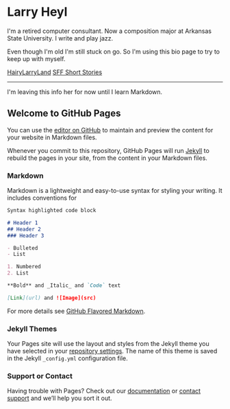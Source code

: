 # Larry Heyl

I'm a retired computer consultant. Now a composition major at Arkansas State University. I write and play jazz.

Even though I'm old I'm still stuck on go. So I'm using this bio page to try to keep up with myself.

[HairyLarryLand](http://hairylarryland.com)
[SFF Short Stories](http://sffshortstories.com/)

---
I'm leaving this info her for now until I learn Markdown.

## Welcome to GitHub Pages

You can use the [editor on GitHub](https://github.com/larryheyl/bio/edit/master/README.md) to maintain and preview the content for your website in Markdown files.

Whenever you commit to this repository, GitHub Pages will run [Jekyll](https://jekyllrb.com/) to rebuild the pages in your site, from the content in your Markdown files.

### Markdown

Markdown is a lightweight and easy-to-use syntax for styling your writing. It includes conventions for

```markdown
Syntax highlighted code block

# Header 1
## Header 2
### Header 3

- Bulleted
- List

1. Numbered
2. List

**Bold** and _Italic_ and `Code` text

[Link](url) and ![Image](src)
```

For more details see [GitHub Flavored Markdown](https://guides.github.com/features/mastering-markdown/).

### Jekyll Themes

Your Pages site will use the layout and styles from the Jekyll theme you have selected in your [repository settings](https://github.com/larryheyl/bio/settings). The name of this theme is saved in the Jekyll `_config.yml` configuration file.

### Support or Contact

Having trouble with Pages? Check out our [documentation](https://help.github.com/categories/github-pages-basics/) or [contact support](https://github.com/contact) and we’ll help you sort it out.
